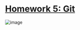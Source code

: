 # [Homework 5: Git](https://txt.github.io/se24fall/git.html)

![image](https://github.com/user-attachments/assets/5c287296-e122-41fc-bb8c-71f456bb8bdd)
